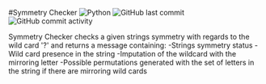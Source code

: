 
#Symmetry Checker 
![Python](https://img.shields.io/badge/python-3670A0?style=plastic&logo=python&logoColor=ffdd54)
![GitHub last commit](https://img.shields.io/github/last-commit/DorukBu/SymmetryChecker)
![GitHub commit activity](https://img.shields.io/github/commit-activity/m/DorukBu/SymmetryChecker)

Symmetry Checker checks a given strings symmetry with regards to the wild card '?' and returns a message containing:
-Strings symmetry status
-Wild card presence in the string
-Imputation of the wildcard with the mirroring letter
-Possible permutations generated with the set of letters in the string if there are mirroring wild cards